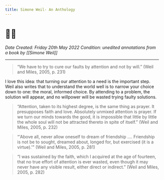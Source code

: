 ```yaml
---
title: Simone Weil- An Anthology
---
```


# 📖🌞
*Date Created: Friday 20th May 2022*
*Condition: unedited annotations from a book by [[Simone Weil]]*

---

> “We have to try to cure our faults by attention and not by will.” (Weil and Miles, 2005, p. 231)

I love this idea: that turning our attention to a need is the important step. Weil also writes that to understand the world well is to narrow your choice down to one: the moral, informed choice. By attending to a problem, the solution will appear, and no willpower will be wasted trying faulty solutions.

> “Attention, taken to its highest degree, is the same thing as prayer. It presupposes faith and love. Absolutely unmixed attention is prayer. If we turn our minds towards the good, it is impossible that little by little the whole soul will not be attracted thereto in spite of itself.” (Weil and Miles, 2005, p. 232)


> “'Above all, never allow oneself to dream of friendship .... Friend­ship is not be to sought, dreamed about, longed for, but exercised (it is a virtue).'” (Weil and Miles, 2005, p. 281)


> “I was sustained by the faith, which I acquired at the age of fourteen, that no true effort of attention is ever wasted, even though it may never have any visible result, either direct or indirect.” (Weil and Miles, 2005, p. 282)
